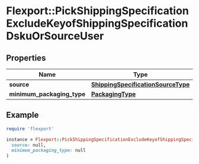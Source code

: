 # Flexport::PickShippingSpecificationExcludeKeyofShippingSpecificationDskuOrSourceUser

## Properties

| Name | Type | Description | Notes |
| ---- | ---- | ----------- | ----- |
| **source** | [**ShippingSpecificationSourceType**](ShippingSpecificationSourceType.md) |  | [optional] |
| **minimum_packaging_type** | [**PackagingType**](PackagingType.md) |  |  |

## Example

```ruby
require 'flexport'

instance = Flexport::PickShippingSpecificationExcludeKeyofShippingSpecificationDskuOrSourceUser.new(
  source: null,
  minimum_packaging_type: null
)
```

